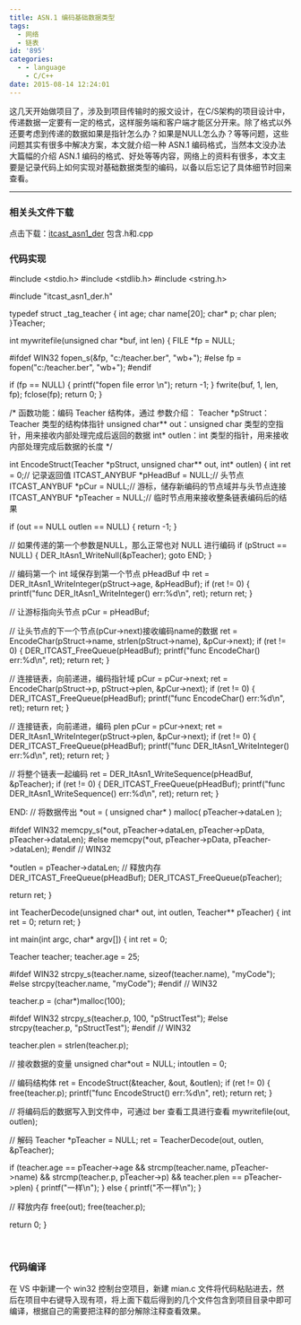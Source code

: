 ```yaml
---
title: ASN.1 编码基础数据类型
tags:
  - 网络
  - 链表
id: '895'
categories:
  - - language
    - C/C++
date: 2015-08-14 12:24:01
---
```


这几天开始做项目了，涉及到项目传输时的报文设计，在C/S架构的项目设计中，传递数据一定要有一定的格式，这样服务端和客户端才能区分开来。除了格式以外还要考虑到传递的数据如果是指针怎么办？如果是NULL怎么办？等等问题，这些问题其实有很多中解决方案，本文就介绍一种 ASN.1 编码格式，当然本文没办法大篇幅的介绍 ASN.1 编码的格式、好处等等内容，网络上的资料有很多，本文主要是记录代码上如何实现对基础数据类型的编码，以备以后忘记了具体细节时回来查看。
<!-- more -->
* * *

### 相关头文件下载

点击下载：[itcast\_asn1\_der](http://www.mycode.net.cn/wp-content/uploads/2015/08/itcast_asn1_der.7z) 包含.h和.cpp

### 代码实现

#include <stdio.h>
#include <stdlib.h>
#include <string.h>

#include "itcast\_asn1\_der.h"

typedef struct \_tag\_teacher
{
int age;
char name\[20\];
char\* p;
char plen;
}Teacher;

int mywritefile(unsigned char \*buf, int len)
{
FILE \*fp = NULL;

#ifdef WIN32
fopen\_s(&fp, "c:/teacher.ber", "wb+");
#else
fp = fopen("c:/teacher.ber", "wb+");
#endif

if (fp == NULL)
{
printf("fopen file error \\n");
return -1;
}
fwrite(buf, 1, len, fp);
fclose(fp);
return 0;
}

/\*
函数功能：编码 Teacher 结构体，通过
参数介绍：
Teacher \*pStruct：Teacher 类型的结构体指针
unsigned char\*\* out：unsigned char 类型的空指针，用来接收内部处理完成后返回的数据
int\* outlen：int 类型的指针，用来接收内部处理完成后数据的长度
\*/

int EncodeStruct(Teacher \*pStruct, unsigned char\*\* out, int\* outlen)
{
int ret = 0;// 记录返回值
ITCAST\_ANYBUF \*pHeadBuf = NULL;// 头节点
ITCAST\_ANYBUF \*pCur = NULL;// 游标，储存新编码的节点域并与头节点连接
ITCAST\_ANYBUF \*pTeacher = NULL;// 临时节点用来接收整条链表编码后的结果

if (out == NULL  outlen == NULL)
{
return -1;
}

// 如果传递的第一个参数是NULL，那么正常也对 NULL 进行编码
if (pStruct == NULL)
{
DER\_ItAsn1\_WriteNull(&pTeacher);
goto END;
}

// 编码第一个 int 域保存到第一个节点 pHeadBuf 中
ret = DER\_ItAsn1\_WriteInteger(pStruct->age, &pHeadBuf);
if (ret != 0)
{
printf("func DER\_ItAsn1\_WriteInteger() err:%d\\n", ret);
return ret;
}

// 让游标指向头节点
pCur = pHeadBuf;

// 让头节点的下一个节点(pCur->next)接收编码name的数据
ret = EncodeChar(pStruct->name, strlen(pStruct->name), &pCur->next);
if (ret != 0)
{
DER\_ITCAST\_FreeQueue(pHeadBuf);
printf("func EncodeChar() err:%d\\n", ret);
return ret;
}

// 连接链表，向前递进，编码指针域
pCur = pCur->next;
ret = EncodeChar(pStruct->p, pStruct->plen, &pCur->next);
if (ret != 0)
{
DER\_ITCAST\_FreeQueue(pHeadBuf);
printf("func EncodeChar() err:%d\\n", ret);
return ret;
}

// 连接链表，向前递进，编码 plen
pCur = pCur->next;
ret = DER\_ItAsn1\_WriteInteger(pStruct->plen, &pCur->next);
if (ret != 0)
{
DER\_ITCAST\_FreeQueue(pHeadBuf);
printf("func DER\_ItAsn1\_WriteInteger() err:%d\\n", ret);
return ret;
}

// 将整个链表一起编码
ret = DER\_ItAsn1\_WriteSequence(pHeadBuf, &pTeacher);
if (ret != 0)
{
DER\_ITCAST\_FreeQueue(pHeadBuf);
printf("func DER\_ItAsn1\_WriteSequence() err:%d\\n", ret);
return ret;
}

END:
// 将数据传出
\*out = ( unsigned char\* ) malloc( pTeacher->dataLen );

#ifdef WIN32
memcpy\_s(\*out, pTeacher->dataLen, pTeacher->pData, pTeacher->dataLen);
#else
memcpy(\*out, pTeacher->pData, pTeacher->dataLen);
#endif // WIN32

\*outlen = pTeacher->dataLen;
// 释放内存
DER\_ITCAST\_FreeQueue(pHeadBuf);
DER\_ITCAST\_FreeQueue(pTeacher);

return ret;
}

int TeacherDecode(unsigned char\* out, int outlen, Teacher\*\* pTeacher)
{
int ret = 0;
return ret;
}

int main(int argc, char\* argv\[\])
{
int ret = 0;

Teacher teacher;
teacher.age = 25;

#ifdef WIN32
strcpy\_s(teacher.name, sizeof(teacher.name), "myCode");
#else
strcpy(teacher.name, "myCode");
#endif // WIN32

teacher.p = (char\*)malloc(100);

#ifdef WIN32
strcpy\_s(teacher.p, 100, "pStructTest");
#else
strcpy(teacher.p, "pStructTest");
#endif // WIN32

teacher.plen = strlen(teacher.p);

// 接收数据的变量
unsigned char\*out = NULL;
intoutlen = 0;

// 编码结构体
ret = EncodeStruct(&teacher, &out, &outlen);
if (ret != 0)
{
free(teacher.p);
printf("func EncodeStruct() err:%d\\n", ret);
return ret;
}

// 将编码后的数据写入到文件中，可通过 ber 查看工具进行查看
mywritefile(out, outlen);

// 解码
Teacher \*pTeacher = NULL;
ret = TeacherDecode(out, outlen, &pTeacher);

if (teacher.age == pTeacher->age &&
strcmp(teacher.name, pTeacher->name) &&
strcmp(teacher.p, pTeacher->p) &&
teacher.plen == pTeacher->plen)
{
printf("一样\\n");
}
else 
{
printf("不一样\\n");
}

// 释放内存
free(out);
free(teacher.p);

return 0;
}

 

### 代码编译

在 VS 中新建一个 win32 控制台空项目，新建 mian.c 文件将代码粘贴进去，然后在项目中右键导入现有项，将上面下载后得到的几个文件包含到项目目录中即可编译，根据自己的需要把注释的部分解除注释查看效果。